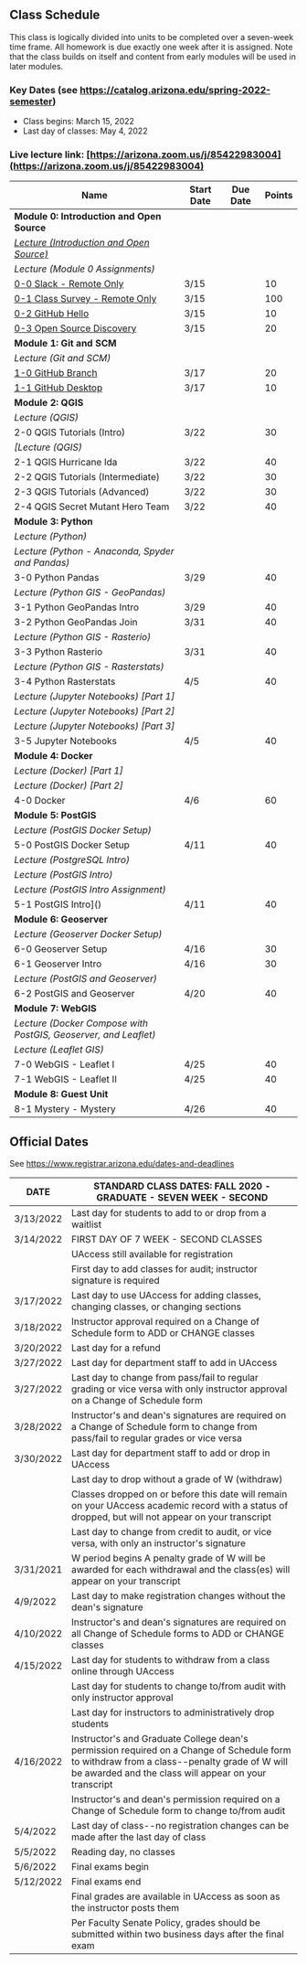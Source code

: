 
## Class Schedule

This class is logically divided into units to be completed over a seven-week time frame. All homework is due exactly one week after it is assigned. Note that the class builds on itself and content from early modules will be used in later modules.

### Key Dates (see https://catalog.arizona.edu/spring-2022-semester)
- Class begins: March 15, 2022
- Last day of classes:  May 4, 2022

### Live lecture link: [https://arizona.zoom.us/j/85422983004](https://arizona.zoom.us/j/85422983004)

|  **Name** | **Start Date** | **Due Date** | **Points** |
| --- | --- | --- | --- |
|  **Module 0: Introduction and Open Source** |  |  |  |
|  _[Lecture (Introduction and Open Source)](https://arizona.zoom.us/rec/play/e9MudBgC-k27zuxMXBYK-9T8kzoNddXl7EglVMJ1Ky7PcHsNz9-8zL3Kkf8dqXiFhT0OeyiIZErQ18mp.f_en9TOmbMIuC6cI)_ |  |  |  |
|  _Lecture (Module 0 Assignments)_ |  |  |  |
|  [0-0 Slack - Remote Only](https://classroom.github.com/a/JFJL3_On) | 3/15 | | 10 |
|  [0-1 Class Survey - Remote Only](https://classroom.github.com/a/HLKVnADy) | 3/15 | | 100 |
|  [0-2 GitHub Hello](https://classroom.github.com/a/F91EweWk) | 3/15 | | 10 |
|  [0-3 Open Source Discovery](https://classroom.github.com/a/RzIaaqRM) | 3/15 | | 20 |
|  **Module 1: Git and SCM** |  |  |  |
|  _Lecture (Git and SCM)_ |  |  |  |
|  [1-0 GitHub Branch](https://classroom.github.com/a/HV1k3ULZ) | 3/17 | | 20 |
|  [1-1 GitHub Desktop](https://classroom.github.com/a/OIaQJYtX) | 3/17 | | 10 |
|  **Module 2: QGIS** |  |  |  |
|  _Lecture (QGIS)_ |  |  |  |
|  2-0 QGIS Tutorials (Intro) | 3/22 |  | 30 |
|  _[Lecture (QGIS)_ |  |  |  |
|  2-1 QGIS Hurricane Ida | 3/22 |  | 40 |
|  2-2 QGIS Tutorials (Intermediate) | 3/22 |  | 30 |
|  2-3 QGIS Tutorials (Advanced) | 3/22 | | 30 |
|  2-4 QGIS Secret Mutant Hero Team | 3/22 | | 40 |
|  **Module 3: Python** |  |  |  |
|  _Lecture (Python)_ |  |  |  |
|  _Lecture (Python - Anaconda, Spyder and Pandas)_ |  |  |  |
|  3-0 Python Pandas | 3/29 |  | 40 |
|  _Lecture (Python GIS - GeoPandas)_ |  |  |  |
|  3-1 Python GeoPandas Intro | 3/29 | | 40 |
|  3-2 Python GeoPandas Join | 3/31 |  | 40 |
|  _Lecture (Python GIS - Rasterio)_ |  |  |  |
|  3-3 Python Rasterio | 3/31 | | 40 |
|  _Lecture (Python GIS - Rasterstats)_ |  |  |  |
|  3-4 Python Rasterstats | 4/5 |  | 40 |
|  _Lecture (Jupyter Notebooks) [Part 1]_ |  |  |  |
|  _Lecture (Jupyter Notebooks) [Part 2]_ |  |  |  |
|  _Lecture (Jupyter Notebooks) [Part 3]_ |  |  |  |
|  3-5 Jupyter Notebooks | 4/5 |  | 40 |
|  **Module 4: Docker** |  |  |  |
|  _Lecture (Docker) [Part 1]_ |  |  |  |
|  _Lecture (Docker) [Part 2]_ |  |  |  |
|  4-0 Docker | 4/6 |  | 60 |
|  **Module 5: PostGIS** |  |  |  |
|  _Lecture (PostGIS Docker Setup)_ |  |  |  |
|  5-0 PostGIS Docker Setup | 4/11 |  | 40 |
|  _Lecture (PostgreSQL Intro)_ |  |  |  |
|  _Lecture (PostGIS Intro)_ |  |  |  |
|  _Lecture (PostGIS Intro Assignment)_ |  |  |  |
|  5-1 PostGIS Intro]() | 4/11| | 40 |
|  **Module 6: Geoserver** |  |  |  |
|  _Lecture (Geoserver Docker Setup)_ |  |  |  |
|  6-0 Geoserver Setup | 4/16 |  | 30 |
|  6-1 Geoserver Intro | 4/16| | 30 |
|  _Lecture (PostGIS and Geoserver)_ |  |  |  |
|  6-2 PostGIS and Geoserver | 4/20| | 40 |
|  **Module 7: WebGIS** |  |  |  |
|  _Lecture (Docker Compose with PostGIS, Geoserver, and Leaflet)_ |  |  |  |
|  _Lecture (Leaflet GIS)_ |  |  |  |
|  7-0 WebGIS - Leaflet I | 4/25 | | 40 |
|  7-1 WebGIS - Leaflet II | 4/25 | | 40 |
|  **Module 8: Guest Unit** |  |  |  |
|  8-1 Mystery - Mystery | 4/26 | | 40 |

## Official Dates
See https://www.registrar.arizona.edu/dates-and-deadlines

|  DATE | STANDARD CLASS DATES: FALL 2020 - GRADUATE - SEVEN WEEK - SECOND |
| --- | --- |
| 3/13/2022	| Last day for students to add to or drop from a waitlist |
| 3/14/2022	| FIRST DAY OF 7 WEEK - SECOND CLASSES |
| | UAccess still available for registration|
| | First day to add classes for audit; instructor signature is required|
| 3/17/2022	|Last day to use UAccess for adding classes, changing classes, or changing sections|
| 3/18/2022	|Instructor approval required on a Change of Schedule form to ADD or CHANGE classes|
| 3/20/2022	|Last day for a refund|
| 3/27/2022	|Last day for department staff to add in UAccess|
| 3/27/2022	|Last day to change from pass/fail to regular grading or vice versa with only instructor approval on a Change of Schedule form|
| 3/28/2022	|Instructor's and dean's signatures are required on a Change of Schedule form to change from pass/fail to regular grades or vice versa
| 3/30/2022 | Last day for department staff to add or drop in UAccess |
| | Last day to drop without a grade of W (withdraw) |
| | Classes dropped on or before this date will remain on your UAccess academic record with a status of dropped, but will not appear on your transcript
| | Last day to change from credit to audit, or vice versa, with only an instructor's signature |
| 3/31/2021 | W period begins A penalty grade of W will be awarded for each withdrawal and the class(es) will appear on your transcript |
| 4/9/2022	|Last day to make registration changes without the dean's signature |
| 4/10/2022	|Instructor's and dean's signatures are required on all Change of Schedule forms to ADD or CHANGE classes|
| 4/15/2022	| Last day for students to withdraw from a class online through UAccess |
| | Last day for students to change to/from audit with only instructor approval|
| | Last day for instructors to administratively drop students|
| 4/16/2022	|Instructor's and Graduate College dean's permission required on a Change of Schedule form to withdraw from a class--penalty grade of W will be awarded and the class will appear on your transcript|
| | Instructor's and dean's permission required on a Change of Schedule form to change to/from audit|
| 5/4/2022	|Last day of class--no registration changes can be made after the last day of class|
| 5/5/2022	|Reading day, no classes|
| 5/6/2022	| Final exams begin|
| 5/12/2022	| Final exams end|
| | Final grades are available in UAccess as soon as the instructor posts them|
| | Per Faculty Senate Policy, grades should be submitted within two business days after the final exam|
